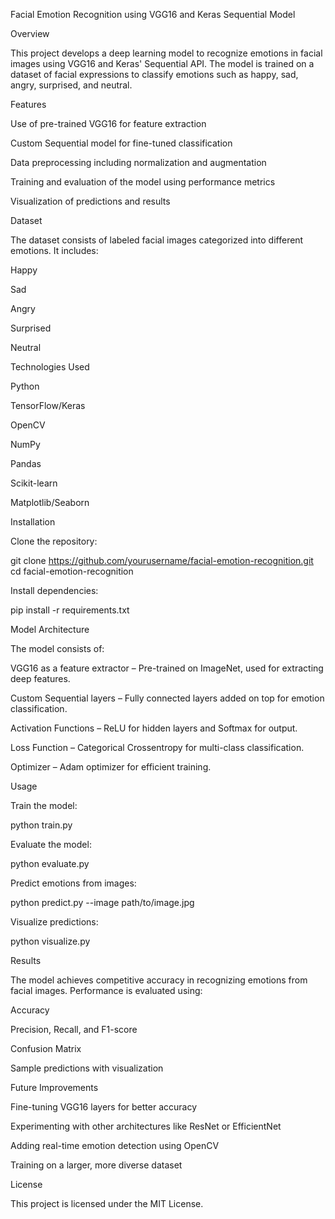 Facial Emotion Recognition using VGG16 and Keras Sequential Model

Overview

This project develops a deep learning model to recognize emotions in facial images using VGG16 and Keras' Sequential API. The model is trained on a dataset of facial expressions to classify emotions such as happy, sad, angry, surprised, and neutral.

Features

Use of pre-trained VGG16 for feature extraction

Custom Sequential model for fine-tuned classification

Data preprocessing including normalization and augmentation

Training and evaluation of the model using performance metrics

Visualization of predictions and results

Dataset

The dataset consists of labeled facial images categorized into different emotions. It includes:

Happy

Sad

Angry

Surprised

Neutral

Technologies Used

Python

TensorFlow/Keras

OpenCV

NumPy

Pandas

Scikit-learn

Matplotlib/Seaborn

Installation

Clone the repository:

git clone https://github.com/yourusername/facial-emotion-recognition.git
cd facial-emotion-recognition

Install dependencies:

pip install -r requirements.txt

Model Architecture

The model consists of:

VGG16 as a feature extractor – Pre-trained on ImageNet, used for extracting deep features.

Custom Sequential layers – Fully connected layers added on top for emotion classification.

Activation Functions – ReLU for hidden layers and Softmax for output.

Loss Function – Categorical Crossentropy for multi-class classification.

Optimizer – Adam optimizer for efficient training.

Usage

Train the model:

python train.py

Evaluate the model:

python evaluate.py

Predict emotions from images:

python predict.py --image path/to/image.jpg

Visualize predictions:

python visualize.py

Results

The model achieves competitive accuracy in recognizing emotions from facial images. Performance is evaluated using:

Accuracy

Precision, Recall, and F1-score

Confusion Matrix

Sample predictions with visualization

Future Improvements

Fine-tuning VGG16 layers for better accuracy

Experimenting with other architectures like ResNet or EfficientNet

Adding real-time emotion detection using OpenCV

Training on a larger, more diverse dataset

License

This project is licensed under the MIT License.
